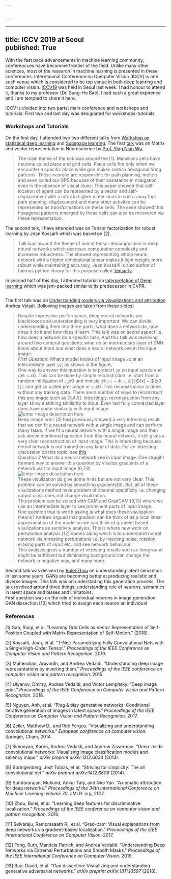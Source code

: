 ```yaml
---


---
```


<hr>
<h2 id="title-iccv-2019-at-seoulpublished-true">title: ICCV 2019 at Seoul<br>
published: True</h2>
<p>With the fast pace advancements in machine learning community, conferencces have becomme frontier of the field. Unlike many other sciences, most of the research in machine learning is presented in these conferences. Interntaional Conference on Computer Vision (ICCV) is one such venue which is considered to be top venue in both deep leanring and computer vision. <a href="http://iccv2019.thecvf.com/">ICCV19</a> was held in Seoul last week. I had honour to attend it, thanks to my professor [Dr. Sung-Ho Bae]. I had such a great expirence and I am tempted to share it here.</p>
<p>ICCV is divided into two parts; main conference and workshops and tutorials. First two and last day was designated for workshops-tutorials.</p>
<h3 id="workshops-and-tutorials">Workshops and Tutorials</h3>
<p>On the first day, I attended two two different talks from <a href="">Workshop on statistical deep learning</a> and <a href="">Subspace leanring</a>. The first <a href="http://www.sdlcv-workshop.com/slides/talk_WuKorea1.pdf">talk</a> was on Matrix and vector representation in Neuroscience by <a href="http://www.stat.ucla.edu/~ywu/">Prof. Ying Nian Wu</a>.</p>
<blockquote>
<p>The main theme of the talk was around the [1]. Mamilians cells have neurons called place and grid cells. Place cells fire only when we encounter a specific place while grid makes certian hexagonal firing patterns. These neurons are responsible for path planning, motion and even called our GPS becuase of their assistance in nvaigation even in the absence of visual clues. This paper showed that self-location of agent can be reprsented by a vector and self-displacement with a mtrix in higher dimensions in such a way that path planning, displacement and many other activites can be represented as transformations on these cells. The even showed that hexagonal patterns emerged by these cells can also be recovered via these representation.</p>
</blockquote>
<p>The second talk, I have attended was on Tensor  factorization for robust learning by Jean Kossaifi which was based on [2].</p>
<blockquote>
<p>Talk was around the theme of use of tensor decomposition in deep neural networks which decreses computation complexity and increases robustness. The showed representing whole neural network with a higher dimensional tensor makes it light weight, more robust while maintaining accuracy, Jean Kossaifi is also author of famous python library for this purpose called <a href="http://tensorly.org/">Tensorly</a></p>
</blockquote>
<p>In second half of this day, I attended tutorial on <a href="%5Bhttps://interpretablevision.github.io/%5D(https://interpretablevision.github.io/)">interpretation of Deep learning</a> which was jam-packed similar to its predecessor in CVPR.</p>
<p><img src="https://interpretablevision.github.io/figures/iccv19_meeting.jpg" alt=""></p>
<p>The first talk was on <a href="https://interpretablevision.github.io/slide/iccv19_vedaldi_slide.pdf">Understanding models via visualizations and attribution</a> Andrea Veladi. (following images are taken from these slides)</p>
<blockquote>
<p>Despite impressive performance, deep neural networks are blackboxes and understanding is very important. We can divide understanding them into three parts; what does a network do, how does it do it and how does it learn. This talk was on seond aspect i.e. how does a network do a specific task. And this talk was revolving around two centeral questions; what do an intermediate layer of DNN know about input and what does a neural network see in the input image.<br>
<em>First Question</em>:  What a model knows of input image <span class="katex--inline"><span class="katex"><span class="katex-mathml"><math><semantics><mrow><mi>x</mi></mrow><annotation encoding="application/x-tex">x</annotation></semantics></math></span><span class="katex-html" aria-hidden="true"><span class="base"><span class="strut" style="height: 0.43056em; vertical-align: 0em;"></span><span class="mord mathdefault">x</span></span></span></span></span> at an intermediate layer <span class="katex--inline"><span class="katex"><span class="katex-mathml"><math><semantics><mrow><mi>y</mi></mrow><annotation encoding="application/x-tex">y</annotation></semantics></math></span><span class="katex-html" aria-hidden="true"><span class="base"><span class="strut" style="height: 0.625em; vertical-align: -0.19444em;"></span><span class="mord mathdefault" style="margin-right: 0.03588em;">y</span></span></span></span></span>,  as shown in the figure,<img src="https://lh3.googleusercontent.com/E1OAdYaxnHR9VSJE22DQ_Hrcn0zDZaljyMgSzQy8R4tefreBd6cooJU4YQFVr4DZM72FZlx7m-0" alt=""><br>
One way to answer this question is to projecrt <span class="katex--inline"><span class="katex"><span class="katex-mathml"><math><semantics><mrow><mi>y</mi></mrow><annotation encoding="application/x-tex">y</annotation></semantics></math></span><span class="katex-html" aria-hidden="true"><span class="base"><span class="strut" style="height: 0.625em; vertical-align: -0.19444em;"></span><span class="mord mathdefault" style="margin-right: 0.03588em;">y</span></span></span></span></span> on input space and get <span class="katex--inline"><span class="katex"><span class="katex-mathml"><math><semantics><mrow><msub><mi>x</mi><mn>0</mn></msub></mrow><annotation encoding="application/x-tex">x_0</annotation></semantics></math></span><span class="katex-html" aria-hidden="true"><span class="base"><span class="strut" style="height: 0.58056em; vertical-align: -0.15em;"></span><span class="mord"><span class="mord mathdefault">x</span><span class="msupsub"><span class="vlist-t vlist-t2"><span class="vlist-r"><span class="vlist" style="height: 0.301108em;"><span class="" style="top: -2.55em; margin-left: 0em; margin-right: 0.05em;"><span class="pstrut" style="height: 2.7em;"></span><span class="sizing reset-size6 size3 mtight"><span class="mord mtight">0</span></span></span></span><span class="vlist-s">​</span></span><span class="vlist-r"><span class="vlist" style="height: 0.15em;"><span class=""></span></span></span></span></span></span></span></span></span></span>. This can be done by simple reconstrction i.e. start from a random initilization of <span class="katex--inline"><span class="katex"><span class="katex-mathml"><math><semantics><mrow><msub><mi>x</mi><mn>0</mn></msub></mrow><annotation encoding="application/x-tex">x_0</annotation></semantics></math></span><span class="katex-html" aria-hidden="true"><span class="base"><span class="strut" style="height: 0.58056em; vertical-align: -0.15em;"></span><span class="mord"><span class="mord mathdefault">x</span><span class="msupsub"><span class="vlist-t vlist-t2"><span class="vlist-r"><span class="vlist" style="height: 0.301108em;"><span class="" style="top: -2.55em; margin-left: 0em; margin-right: 0.05em;"><span class="pstrut" style="height: 2.7em;"></span><span class="sizing reset-size6 size3 mtight"><span class="mord mtight">0</span></span></span></span><span class="vlist-s">​</span></span><span class="vlist-r"><span class="vlist" style="height: 0.15em;"><span class=""></span></span></span></span></span></span></span></span></span></span> and minizie <span class="katex--inline"><span class="katex"><span class="katex-mathml"><math><semantics><mrow><mi mathvariant="normal">∣</mi><mi mathvariant="normal">∣</mi><mi mathvariant="normal">Φ</mi><mo stretchy="false">(</mo><mi>x</mi><mo stretchy="false">)</mo><mo>−</mo><mi mathvariant="normal">Φ</mi><mo stretchy="false">(</mo><msub><mi>x</mi><mn>0</mn></msub><mo stretchy="false">)</mo><mi mathvariant="normal">∣</mi><mi mathvariant="normal">∣</mi></mrow><annotation encoding="application/x-tex">||\Phi(x) - \Phi(x_0)||</annotation></semantics></math></span><span class="katex-html" aria-hidden="true"><span class="base"><span class="strut" style="height: 1em; vertical-align: -0.25em;"></span><span class="mord">∣</span><span class="mord">∣</span><span class="mord">Φ</span><span class="mopen">(</span><span class="mord mathdefault">x</span><span class="mclose">)</span><span class="mspace" style="margin-right: 0.222222em;"></span><span class="mbin">−</span><span class="mspace" style="margin-right: 0.222222em;"></span></span><span class="base"><span class="strut" style="height: 1em; vertical-align: -0.25em;"></span><span class="mord">Φ</span><span class="mopen">(</span><span class="mord"><span class="mord mathdefault">x</span><span class="msupsub"><span class="vlist-t vlist-t2"><span class="vlist-r"><span class="vlist" style="height: 0.301108em;"><span class="" style="top: -2.55em; margin-left: 0em; margin-right: 0.05em;"><span class="pstrut" style="height: 2.7em;"></span><span class="sizing reset-size6 size3 mtight"><span class="mord mtight">0</span></span></span></span><span class="vlist-s">​</span></span><span class="vlist-r"><span class="vlist" style="height: 0.15em;"><span class=""></span></span></span></span></span></span><span class="mclose">)</span><span class="mord">∣</span><span class="mord">∣</span></span></span></span></span> and get so called pre-image or <span class="katex--inline"><span class="katex"><span class="katex-mathml"><math><semantics><mrow><msub><mi>x</mi><mn>0</mn></msub></mrow><annotation encoding="application/x-tex">x_0</annotation></semantics></math></span><span class="katex-html" aria-hidden="true"><span class="base"><span class="strut" style="height: 0.58056em; vertical-align: -0.15em;"></span><span class="mord"><span class="mord mathdefault">x</span><span class="msupsub"><span class="vlist-t vlist-t2"><span class="vlist-r"><span class="vlist" style="height: 0.301108em;"><span class="" style="top: -2.55em; margin-left: 0em; margin-right: 0.05em;"><span class="pstrut" style="height: 2.7em;"></span><span class="sizing reset-size6 size3 mtight"><span class="mord mtight">0</span></span></span></span><span class="vlist-s">​</span></span><span class="vlist-r"><span class="vlist" style="height: 0.15em;"><span class=""></span></span></span></span></span></span></span></span></span></span>. This reconstruction is done without any training data. There are a number of ways to reconstruct this pre-image such as [3,4,5]. Intrestingly, reconstruction from any layer show a striking similarity to input. Even last fully connected layer does have some similarity with input image.  <img src="https://lh3.googleusercontent.com/HdTi6nI7izhpCNIGuVPHJ0UDVetch85RkAFxLY25WSZG1nRktAfD1hZERQme0ufDhn8u9bqFiPs" alt="enter image description here"><br>
Deep image prior [4] had previously showed a very intresting result that we can fit a neural network with a single image and can perform many tasks. If we fit a neural network with a single image and then ask above mentioned question from this neural network, it still gives a very clear reconstruction of input image. This is interesting because neural network is not trained on any kind of data. For an intresting discussion on this topic, see <a href="https://distill.pub/2018/building-blocks/">this</a><br>
<em>Question 2</em> What do a neural network see in input image.  One stragiht forward way to answer this question by visulize gradients of a network w.r.t to input image [6,7,8].<br>
<img src="https://lh3.googleusercontent.com/LVVJMwmgJnmkFjsyoqODc0EzRkdMORCKH3xQ_HXjO0kc-i3xvPRcHstapyCF-NDv1OiSZqySrso" alt="enter image description here"><br>
These visulization do give some hints but are not very clear. This problem can be solved by smoothing gradients[9]. But, all of these visulizations method have problem of channel specificity i.e. changing output class does not change visulization.<br>
<img src="https://lh3.googleusercontent.com/Vjfu-y96okYLdlUTAGTZNEbxA7RX00KpdAald1HOdVE1jegnpRecd7DUO3rKm9qoTZts82SXyII" alt=""><br>
This problem can be solved with CAM and GradCAM [9,10] where we use an intermediate layer to see prominent parts of input image.<br>
One question that is worth asking is what does these visulization means? Andrew argued that gradient can be think of as a local linear approximation of the model so we can think of gradeint based visulizations as senstivity analysis. This is where new work on pertubation analysis [12] comes along which is to understand neural network via intresting pertubations i.e. by injecting noise, rotation, erasing parts of input etc. and see network behaviour.<br>
<img src="https://lh3.googleusercontent.com/xwGC_5cqRysKmcU1p6odc0cxizzh58T9RakYICITzbJZQmOOwVUTnE-TIScMdbTjb01a5T1_DqI" alt=""><br>
This analysis gives a number of intresting results such as foreground might be sufficient but eliminating background can change the network in negative way, and many more.</p>
</blockquote>
<p>Second talk was deliverd by <a href="http://bzhou.ie.cuhk.edu.hk/">Bolei Zhou</a> on understanding latent semantics. In last some years, GANs are becoming better at producing realistic and diverse images. This talk was on understading this generation process. The talk revolved around three things; understanding role of neurons, semantics in latent space and biases and limitatoins.<br>
First question was on the role of individual neurons in image generation. GAN dissection [13] which tried to assign each neuron an individual</p>
<h3 id="references">References</h3>
<p>[1] Gao, Ruiqi, et al. “Learning Grid Cells as Vector Representation of Self-Position Coupled with Matrix Representation of Self-Motion.” (2018).</p>
<p>[2] Kossaifi, Jean, et al. “T-Net: Parametrizing Fully Convolutional Nets with a Single High-Order Tensor.” <em>Proceedings of the IEEE Conference on Computer Vision and Pattern Recognition</em>. 2019.</p>
<p>[3] Mahendran, Aravindh, and Andrea Vedaldi. “Understanding deep image representations by inverting them.” <em>Proceedings of the IEEE conference on computer vision and pattern recognition</em>. 2015.</p>
<p>[4] Ulyanov, Dmitry, Andrea Vedaldi, and Victor Lempitsky. “Deep image prior.” <em>Proceedings of the IEEE Conference on Computer Vision and Pattern Recognition</em>. 2018.</p>
<p>[5] Nguyen, Anh, et al. “Plug &amp; play generative networks: Conditional iterative generation of images in latent space.” <em>Proceedings of the IEEE Conference on Computer Vision and Pattern Recognition</em>. 2017.</p>
<p>[6] Zeiler, Matthew D., and Rob Fergus. “Visualizing and understanding convolutional networks.” <em>European conference on computer vision</em>. Springer, Cham, 2014.</p>
<p>[7] Simonyan, Karen, Andrea Vedaldi, and Andrew Zisserman. “Deep inside convolutional networks: Visualising image classification models and saliency maps.” <em>arXiv preprint arXiv:1312.6034</em> (2013).</p>
<p>[8] Springenberg, Jost Tobias, et al. “Striving for simplicity: The all convolutional net.” <em>arXiv preprint arXiv:1412.6806</em> (2014).</p>
<p>[9] Sundararajan, Mukund, Ankur Taly, and Qiqi Yan. “Axiomatic attribution for deep networks.” <em>Proceedings of the 34th International Conference on Machine Learning-Volume 70</em>. JMLR. org, 2017.</p>
<p>[10] Zhou, Bolei, et al. “Learning deep features for discriminative localization.” <em>Proceedings of the IEEE conference on computer vision and pattern recognition</em>. 2016.</p>
<p>[11] Selvaraju, Ramprasaath R., et al. “Grad-cam: Visual explanations from deep networks via gradient-based localization.” <em>Proceedings of the IEEE International Conference on Computer Vision</em>. 2017.</p>
<p>[12] Fong, Ruth, Mandela Patrick, and Andrea Vedaldi. “Understanding Deep Networks via Extremal Perturbations and Smooth Masks.” <em>Proceedings of the IEEE International Conference on Computer Vision</em>. 2019.</p>
<p>[13] Bau, David, et al. “Gan dissection: Visualizing and understanding generative adversarial networks.” <em>arXiv preprint arXiv:1811.10597</em> (2018).</p>

